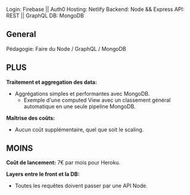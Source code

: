 Login: Firebase || Auth0
Hosting: Netlify
Backend: Node && Express
API: REST || GraphQL
DB: MongoDB


## General

Pédagogie: Faire du Node / GraphQL / MongoDB

## PLUS

**Traitement et aggregation des data:**
* Aggrégations simples et performantes avec MongoDB.
    * Exemple d'une computed View avec un classement général automatique en une seule pipeline MongoDB.

**Maîtrise des coûts:**
* Aucun coût supplémentaire, quel que soit le scaling.

## MOINS

**Coût de lancement:**
7€ par mois pour Heroku.

**Layers entre le front et la DB:**
* Toutes les requêtes doivent passer par une API Node.
